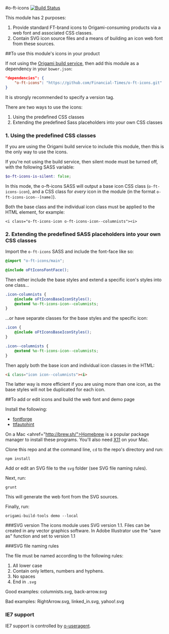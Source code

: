 #o-ft-icons [![Build Status](https://travis-ci.org/Financial-Times/o-ft-icons.png?branch=master)](https://travis-ci.org/Financial-Times/o-ft-icons)

This module has 2 purposes:

1. Provide standard FT-brand icons to Origami-consuming products via a web font and associated CSS classes.
2. Contain SVG icon source files and a means of building an icon web font from these sources.


##To use this module's icons in your product

If not using the [Origami build service](http://financial-times.github.io/ft-origami/docs/developer-guide/build-service/), then add this module as a dependency in your `bower.json`:

```json
"dependencies": {
	"o-ft-icons": "https://github.com/Financial-Times/o-ft-icons.git"
}
```

It is strongly recommended to specify a version tag.

There are two ways to use the icons:

1. Using the predefined CSS classes
2. Extending the predefined Sass placeholders into your own CSS classes

### 1. Using the predefined CSS classes

If you are using the Origami build service to include this module, then this is the only way to use the icons.

If you're not using the build service, then silent mode must be turned off, with the following SASS variable:

```scss
$o-ft-icons-is-silent: false;
```

In this mode, the o-ft-icons SASS will output a base icon CSS class (`o-ft-icons-icon`), and a CSS class for _every_ icon in the module (in the format `o-ft-icons-icon--[name]`).

Both the base class and the individual icon class must be applied to the HTML element, for example:

    <i class="o-ft-icons-icon o-ft-icons-icon--columnists"><i>
    
### 2. Extending the predefined SASS placeholders into your own CSS classes

Import the `o-ft-icons` SASS and include the font-face like so:

```scss
@import "o-ft-icons/main";

@include oFtIconsFontFace();
```

Then either include the base styles and extend a specific icon's styles into one class...

```scss
.icon-columnists {
	@include oFtIconsBaseIconStyles();
	@extend %o-ft-icons-icon--columnists;
}
```

…or have separate classes for the base styles and the specific icon: 

```scss
.icon {
	@include oFtIconsBaseIconStyles();
}

.icon--columnists {
	@extend %o-ft-icons-icon--columnists;
}
```

Then apply both the base icon and individual icon classes in the HTML:

```html
<i class="icon icon--columnists"><i>
```

The latter way is more efficient if you are using more than one icon, as the base styles will not be duplicated for each icon.


##To add or edit icons and build the web font and demo page

Install the following:

* [fontforge](http://fontforge.org/)
* [ttfautohint](http://www.freetype.org/ttfautohint/#download)

On a Mac <ahref="http://brew.sh/">Homebrew</a> is a popular package manager to install these programs. You'll also need <a href="http://support.apple.com/kb/ht5293">X11</a> on your Mac.


Clone this repo and at the command line, `cd` to the repo's directory and run:

	npm install

Add or edit an SVG file to the `svg` folder (see SVG file naming rules).

Next, run:

	grunt

This will generate the web font from the SVG sources.

Finally, run:

	origami-build-tools demo --local

###SVG version
The icons module uses SVG version 1.1. Files can be created in any vector graphics software. In Adobe Illustrator use the "save as" function and set to version 1.1

###SVG file naming rules

The file must be named according to the following rules:

1. All lower case
2. Contain only letters, numbers and hyphens.
3. No spaces
4. End in `.svg`

Good examples: columnists.svg, back-arrow.svg

Bad examples: RightArrow.svg, linked_in.svg, yahoo!.svg

### IE7 support

IE7 support is controlled by [o-useragent](https://github.com/Financial-Times/o-useragent).
